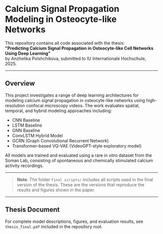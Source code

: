 # Calcium Signal Propagation Modeling in Osteocyte-like Networks

This repository contains all code associated with the thesis:  
**"Predicting Calcium Signal Propagation in Osteocyte-like Cell Networks Using Deep Learning"**  
by Anzhelika Polshchikova, submitted to IU Internationale Hochschule, 2025.

---

## Overview

This project investigates a range of deep learning architectures for modeling calcium signal propagation in osteocyte-like networks using high-resolution confocal microscopy videos. The work evaluates spatial, temporal, and hybrid modeling approaches including:

- CNN Baseline  
- LSTM Baseline  
- GNN Baseline  
- ConvLSTM Hybrid Model  
- GCRN (Graph Convolutional Recurrent Network)  
- Transformer-based VQ-VAE (VideoGPT-style exploratory model)

All models are trained and evaluated using a rare in vitro dataset from the Soman Lab, consisting of spontaneous and chemically stimulated calcium activity recordings.

---


> **Note**: The folder `final scripts/` includes all scripts used in the final version of the thesis. These are the versions that reproduce the results and figures shown in the paper.


---
## Thesis Document

For complete model descriptions, figures, and evaluation results, see `thesis_final.pdf` included in the repository root.



